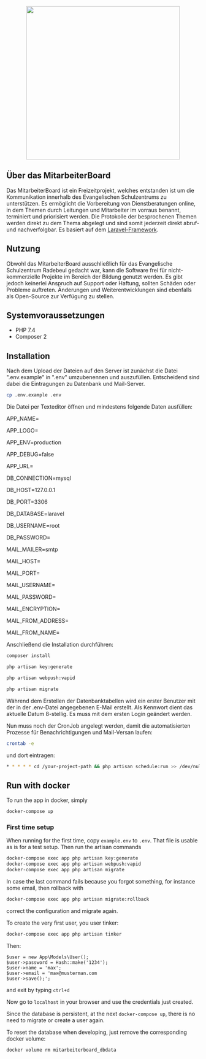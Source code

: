 <p align="center"><img src="https://mitarbeiter.esz-radebeul.de/img/logo.png" width="400"></p>

## Über das MitarbeiterBoard

Das MitarbeiterBoard ist ein Freizeitprojekt, welches entstanden ist um die Kommunikation innerhalb des Evangelischen Schulzentrums zu unterstützen. Es ermöglicht die Vorbereitung von Dienstberatungen online, in dem Themen durch Leitungen und Mitarbeiter im vorraus benannt, terminiert und priorisiert werden. Die Protokolle der besprochenen Themen werden direkt zu dem Thema abgelegt und sind somit jederzeit direkt abruf- und nachverfolgbar.
Es basiert auf dem [Laravel-Framework](https://laravel.com/).

## Nutzung

Obwohl das MitarbeiterBoard ausschließlich für das Evangelische Schulzentrum Radebeul gedacht war, kann die Software frei für nicht-kommerzielle Projekte im Bereich der Bildung genutzt werden. Es gibt jedoch keinerlei Anspruch auf Support oder Haftung, sollten Schäden oder Probleme auftreten.
Änderungen und Weiterentwicklungen sind ebenfalls als Open-Source zur Verfügung zu stellen.

## Systemvoraussetzungen

 * PHP 7.4
 * Composer 2

## Installation

Nach dem Upload der Dateien auf den Server ist zunächst die Datei ".env.example" in ".env" umzubenennen und auszufüllen. Entscheidend sind dabei die Eintragungen zu Datenbank und Mail-Server.


```bash
cp .env.example .env
```

Die Datei per Texteditor öffnen und mindestens folgende Daten ausfüllen:

APP_NAME=

APP_LOGO=

APP_ENV=production

APP_DEBUG=false

APP_URL=


DB_CONNECTION=mysql

DB_HOST=127.0.0.1

DB_PORT=3306

DB_DATABASE=laravel

DB_USERNAME=root

DB_PASSWORD=


MAIL_MAILER=smtp

MAIL_HOST=

MAIL_PORT=

MAIL_USERNAME=

MAIL_PASSWORD=

MAIL_ENCRYPTION=

MAIL_FROM_ADDRESS=

MAIL_FROM_NAME=


Anschließend die Installation durchführen:

```bash
composer install
```
```bash
php artisan key:generate
```

```bash
php artisan webpush:vapid
```

```bash
php artisan migrate
```
Während dem Erstellen der Datenbanktabellen wird ein erster Benutzer mit der in der .env-Datei angegebenen E-Mail erstellt. Als Kennwort dient das aktuelle Datum 8-stellig. Es muss mit dem ersten Login geändert werden.

Nun muss noch der CronJob angelegt werden, damit die automatisierten Prozesse für Benachrichtigungen und Mail-Versan laufen:

```bash
crontab -e
```

und dort eintragen:
```bash
* * * * * cd /your-project-path && php artisan schedule:run >> /dev/null 2>&1
```

## Run with docker

To run the app in docker, simply

```bash
docker-compose up
```

### First time setup

When running for the first time, copy `example.env` to `.env`.  That file is
usable as is for a test setup.
Then run the artisan commands

```bash
docker-compose exec app php artisan key:generate
docker-compose exec app php artisan webpush:vapid
docker-compose exec app php artisan migrate
```
In case the last command fails because you forgot something, for instance some email,
then rollback with
```bash
docker-compose exec app php artisan migrate:rollback
```
correct the configuration and migrate again.

To create the very first user, you user tinker:
```bash
docker-compose exec app php artisan tinker
```
Then:
```
$user = new App\Models\User();
$user->password = Hash::make('1234');
$user->name = 'max';
$user->email = 'max@musterman.com
$user->save();';
```
and exit by typing `ctrl+d`

Now go to `localhost` in your browser and use the credentials just created.

Since the database is persistent, at the next `docker-compose up`, there is no need to migrate or create a user again.

To reset the database when developing, just remove the corresponding docker volume:
```bash
docker volume rm mitarbeiterboard_dbdata
```
